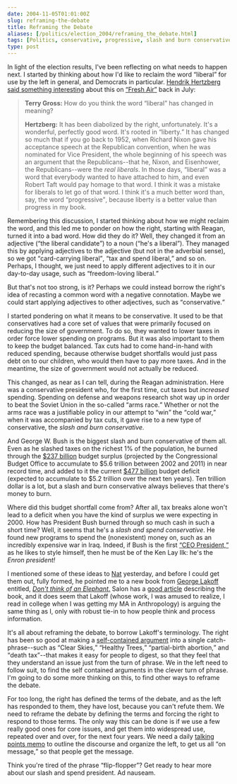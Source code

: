 ```yaml
--- 
date: 2004-11-05T01:01:00Z
slug: reframing-the-debate
title: Reframing the Debate
aliases: [/politics/election_2004/reframing_the_debate.html]
tags: [Politics, conservative, progressive, slash and burn conservative, slash and spend conservative, tax and spend, George W. Bush, Republican Party, Democrat, George Lakoff, Nat Torkington, Enron]
type: post
---
```


<p>In light of the election results, I've been reflecting on what needs to happen next. I started by thinking about how I'd like to reclaim the word <q>liberal</q> for use by the left in general, and Democrats in particular. <a href="http://www.pbs.org/newshour/character/bios/hertzberg.html" title="Hendrik Hertzberg">Hendrik Hertzberg</a> <a href="http://freshair.npr.org/day_fa.jhtml?displayValue=day;todayDate=07/14/2004" title="Hendrik Hertzberg on &#x201c;Fresh Air&#x201d;, 2004-07-14">said something interesting</a> about this on <a href="http://freshair.npr.org/" title="Fresh Air online"><q>Fresh Air</q></a> back in July:</p>

<blockquote>
  <p><strong>Terry Gross:</strong> How do you think the word <q>liberal</q> has changed in meaning?</p>

  <p><strong>Hertzberg:</strong> It has been diabolized by the right, unfortunately. It's a wonderful, perfectly good word. It's rooted in <q>liberty.</q> It has changed so much that if you go back to 1952, when Richard Nixon gave his acceptance speech at the Republican convention, when he was nominated for Vice President, the whole beginning of his speech was an argument that the Republicans--that he, Nixon, and Eisenhower, the Republicans--were the <em>real liberals</em>. In those days, <q>liberal</q> was a word that everybody wanted to have attached to him, and even Robert Taft would pay homage to that word. I think it was a mistake for liberals to let go of that word. I think it's a much better word than, say, the word <q>progressive</q>, because liberty is a better value than progress in my book.</p>
</blockquote>

<p>Remembering this discussion, I started thinking about how we might reclaim the word, and this led me to ponder on how the right, starting with Reagan, turned it into a bad word. How did they do it? Well, they changed it from an adjective (<q>the liberal candidate</q>) to a noun (<q>he's a liberal</q>). They managed this by applying adjectives to the adjective (but not in the adverbial sense), so we got <q>card-carrying liberal</q>, <q>tax and spend liberal,</q> and so on. Perhaps, I thought, we just need to apply different adjectives to it in our day-to-day usage, such as <q>freedom-loving liberal.</q></p>

<p>But that's not too strong, is it? Perhaps we could instead borrow the right's idea of recasting a common word with a negative connotation. Maybe we could start applying adjectives to other adjectives, such as <q>conservative.</q></p>

<p>I started pondering on what it means to be conservative. It used to be that conservatives had a core set of values that were primarily focused on reducing the size of government. To do so, they wanted to lower taxes in order force lower spending on programs. But it was also important to them to keep the budget balanced. Tax cuts had to come hand-in-hand with reduced spending, because otherwise budget shortfalls would just pass debt on to our children, who would then have to pay more taxes. And in the meantime, the size of government would not actually be reduced.</p>

<p>This changed, as near as I can tell, during the Reagan administration. Here was a conservative president who, for the first time, cut taxes but <em>increased</em> spending. Spending on defense and weapons research shot way up in order to beat the Soviet Union in the so-called <q>arms race.</q> Whether or not the arms race was a justifiable policy in our attempt to <q>win</q> the <q>cold war,</q> when it was accompanied by tax cuts, it gave rise to a new type of conservative, the <em>slash and burn conservative.</em></p>

<p>And George W. Bush is the biggest slash and burn conservative of them all. Even as he slashed taxes on the richest 1% of the population, he burned through the <a href="http://money.cnn.com/2001/10/29/economy/budget/" title="CNN Reports on the declining US budget surplus in 2001">$237 billion</a> budget surplus (projected by the Congressional Budget Office to accumulate to $5.6 trillion between 2002 and 2011) in near record time, and added to it the current <a href="http://www.democrats.org/specialreports/2005budget/surplus.html" title="DNC Special Reports: Bush's 2005 Budget: A Deficit Disaster">$477 billion</a> budget deficit (expected to accumulate to $5.2 trillion over the next ten years). Ten trillion dollar is a lot, but a slash and burn conservative always believes that there's money to burn.</p>

<p>Where did this budget shortfall come from? After all, tax breaks alone won't lead to a deficit when you have the kind of surplus we were expecting in 2000. How has President Bush burned through so much cash in such a short time? Well, it seems that he's a <em>slash and spend conservative</em>. He found new programs to spend the (nonexistent) money on, such as an incredibly expensive war in Iraq. Indeed, if Bush is the first <a href="http://www.washingtonmonthly.com/archives/individual/2004_05/003829.php" title="&#x201c;Our CEO President&#x201d;"><q>CEO President,</q></a> as he likes to style himself, then he must be of the Ken Lay Ilk: he's the <em>Enron president!</em></p>

<p>I mentioned some of these ideas to <a href="http://nathan.torkington.com/articles/2004-vote.html" title="Understanding the 2004 Vote">Nat</a> yesterday, and before I could get them out, fully formed, he pointed me to a new book from <a href="http://www.georgelakoff.com/blog/" title="George Lakoff Blog">George Lakoff</a> entitled, <a href="https://www.amazon.com/exec/obidos/tg/detail/-/1931498717/justatheory-20" title="Buy &#x201c;Don't think of an Elephant&#x201d; on Amazon.com"><cite>Don't think of an Elephant</cite>.</a> Salon has a <a href="http://www.salon.com/news/feature/2004/10/02/lakoff/print.html" title="&#x201c;Winning the war of words&#x201d;">good article</a> describing the book, and it does seem that Lakoff (whose work, I was amused to realize, I read in college when I was getting my MA in Anthropology) is arguing the same thing as I, only with robust tie-in to how people think and process information.</p>

<p>It's all about reframing the debate, to borrow Lakoff's terminology. The right has been so good at making a <a href="http://www.motherjones.com/news/qa/2004/10/10_401.html" title="&#x201c;How to Talk Like a Conservative (If You Must)&#x201d;">self-contained argument</a> into a single catch-phrase--such as <q>Clear Skies,</q> <q>Healthy Trees,</q> <q>partial-birth abortion,</q> and <q>death tax</q>--that makes it easy for people to digest, so that they feel that they understand an issue just from the turn of phrase. We in the left need to follow suit, to find the self contained arguments in the clever turn of phrase. I'm going to do some more thinking on this, to find other ways to reframe the debate.</p>

<p>For too long, the right has defined the terms of the debate, and as the left has responded to them, they have lost, because you can't refute them. We need to reframe the debate by defining the terms and forcing the right to respond to those terms. The only way this can be done is if we use a few really good ones for core issues, and get them into widespread use, repeated over and over, for the next four years. We need a daily <a href="http://www.talkingpointsmemo.com/">talking points memo</a> to outline the discourse and organize the left, to get us all <q>on message,</q> so that people get the message.</p>

<p>Think you're tired of the phrase <q>flip-flopper</q>? Get ready to hear more about our slash and spend president. Ad nauseam.</p>
